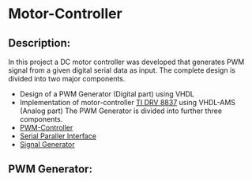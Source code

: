 # Motor-Controller
## Description:
In this project a DC motor controller was developed that generates PWM signal from a given digital serial data as input. The complete design is divided into two major components. 
* Design of a PWM Generator (Digital part) using VHDL
* Implementation of motor-controller [TI DRV 8837](https://www.ti.com/product/DRV8837) using VHDL-AMS (Analog part)
The PWM Generator is divided into further three components.
* [PWM-Controller]( https://github.com/sudipbarua/Motor-Controller/tree/master/PWM_Generator/PWM-Controller)
* [Serial Paraller Interface](https://github.com/sudipbarua/Motor-Controller/tree/master/PWM_Generator/Serial-Parallel-Interface)
* [Signal Generator](https://github.com/sudipbarua/Motor-Controller/tree/master/PWM_Generator/Signal-Generator)
## PWM Generator: 
